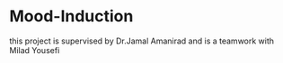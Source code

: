 # Mood-Induction
this project is supervised by Dr.Jamal Amanirad and is a teamwork with Milad Yousefi 
